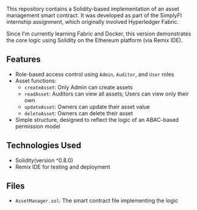 This repository contains a Solidity-based implementation of an asset management smart contract. It was developed as part of the SimplyFI internship assignment, which originally involved Hyperledger Fabric.

Since I'm currently learning Fabric and Docker, this version demonstrates the core logic using Solidity on the Ethereum platform (via Remix IDE).

## Features

- Role-based access control using `Admin`, `Auditor`, and `User` roles
- Asset functions:
  - `createAsset`: Only Admin can create assets
  - `readAsset`: Auditors can view all assets; Users can view only their own
  - `updateAsset`: Owners can update their asset value
  - `deleteAsset`: Owners can delete their asset
- Simple structure, designed to reflect the logic of an ABAC-based permission model

## Technologies Used

- Solidity(version ^0.8.0)
- Remix IDE for testing and deployment

## Files

- `AssetManager.sol`: The smart contract file implementing the logic
